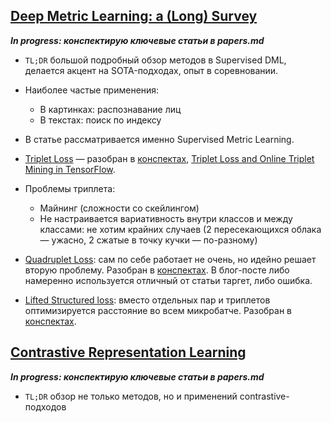 ## [Deep Metric Learning: a (Long) Survey]((https://hav4ik.github.io/articles/deep-metric-learning-survey))
***In progress: конспектирую ключевые статьи в papers.md***
* `TL;DR` большой подробный обзор методов в Supervised DML, делается акцент на SOTA-подходах, опыт в соревновании.
* Наиболее частые применения:
    - В картинках: распознавание лиц
    - В текстах: поиск по индексу
* В статье рассматривается именно Supervised Metric Learning.
* [Triplet Loss](https://arxiv.org/abs/1503.03832) — разобран в [конспектах](papers.md), [Triplet Loss and Online Triplet Mining in TensorFlow](https://omoindrot.github.io/triplet-loss).
* Проблемы триплета:
    - Майнинг (сложности со скейлингом)
    - Не настраивается вариативность внутри классов и между классами: не хотим крайних случаев (2 пересекающихся облака — ужасно, 2 сжатые в точку кучки — по-разному)
* [Quadruplet Loss](https://arxiv.org/pdf/1704.01719.pdf): сам по себе работает не очень, но идейно решает вторую проблему. Разобран в [конспектах](papers.md). В блог-посте либо намеренно используется отличный от статьи таргет, либо ошибка.

* [Lifted Structured loss](https://arxiv.org/pdf/1511.06452.pdf): вместо отдельных пар и триплетов оптимизируется расстояние во всем микробатче. Разобран в [конспектах](papers.md).

## [Contrastive Representation Learning](https://lilianweng.github.io/lil-log/2021/05/31/contrastive-representation-learning.html)
***In progress: конспектирую ключевые статьи в papers.md***
* `TL;DR` обзор не только методов, но и применений contrastive-подходов
